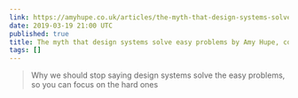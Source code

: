 ```yaml
---
link: https://amyhupe.co.uk/articles/the-myth-that-design-systems-solve-easy-problems/?ref=heydesigner
date: 2019-03-19 21:00 UTC
published: true
title: The myth that design systems solve easy problems by Amy Hupe, content designer.
tags: []
---
```


<blockquote>Why we should stop saying design systems solve the easy problems, so you can focus on the hard ones</blockquote>
